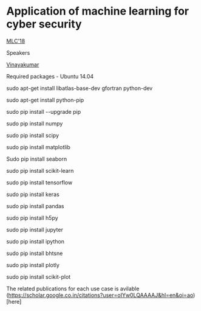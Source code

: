 # Application of machine learning for cyber security

[MLC'18](http://iiitmk.ac.in/mlc18/)

Speakers

[Vinayakumar](https://vinayakumarr.github.io)

Required packages - Ubuntu 14.04

sudo apt-get install libatlas-base-dev gfortran python-dev

sudo apt-get install python-pip

sudo pip install --upgrade pip

sudo pip install numpy

sudo pip install scipy

sudo pip install matplotlib

Sudo pip install seaborn

sudo pip install scikit-learn

sudo pip install tensorflow

sudo pip install keras

sudo pip install pandas

sudo pip install h5py

sudo pip install jupyter

sudo pip install ipython

sudo pip install bhtsne

sudo pip install plotly

sudo pip install scikit-plot

The related publications for each use case is avilable (https://scholar.google.co.in/citations?user=oIYw0LQAAAAJ&hl=en&oi=ao)[here]
